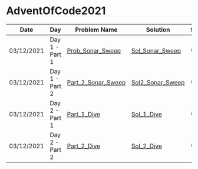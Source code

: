 # AdventOfCode2021

| Date | Day | Problem Name | Solution | Status |
| --- | --- | --- | --- | --- |
| 03/12/2021 | Day 1 - Part 1 | [Prob_Sonar_Sweep](https://adventofcode.com/2021/day/1) | [Sol_Sonar_Sweep](Day1/1_Sonar_Sweep.py)  | :thumbsup: |
| 03/12/2021 | Day 1 - Part 2 | [Part_2_Sonar_Sweep](https://adventofcode.com/2021/day/1#part2) | [Sol2_Sonar_Sweep](Day1/2_Sonar_Sweep.py) | :thumbsup: |
| 03/12/2021 | Day 2 - Part 1 | [Part_1_Dive](https://adventofcode.com/2021/day/2) | [Sol_1_Dive](Day2/1_Dive.py) | :thumbsup: |
| 03/12/2021 | Day 2 - Part 2 | [Part_2_Dive](https://adventofcode.com/2021/day/2#part2) | [Sol_2_Dive](Day2/2_Dive.py) | :thumbsup: |
